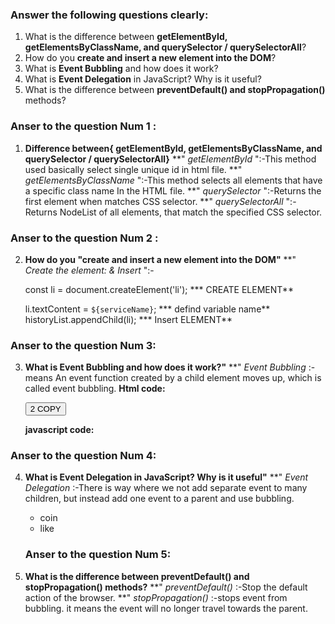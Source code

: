 
### Answer the following questions clearly:

1. What is the difference between **getElementById, getElementsByClassName, and querySelector / querySelectorAll**?
2. How do you **create and insert a new element into the DOM**?
3. What is **Event Bubbling** and how does it work?
4. What is **Event Delegation** in JavaScript? Why is it useful?
5. What is the difference between **preventDefault() and stopPropagation()** methods?

### Anser to the question  Num 1 :
1. **Difference between{ getElementById, getElementsByClassName, and querySelector / querySelectorAll}**
  **" *getElementById* ":-This method used basically select single unique id in html file. 
  **" *getElementsByClassName* ":-This method selects all elements that have a specific class name In the HTML file.
  **" *querySelector* ":-Returns the first element when matches CSS selector.
  **" *querySelectorAll* ":-Returns NodeList  of all elements, that match the specified CSS selector.
### Anser to the question  Num 2 :
2. **How do you "create and insert a new element into the DOM"**
    **" *Create the element: & Insert* ":-


    const li = document.createElement('li'); *** CREATE ELEMENT**

    li.textContent = `${serviceName}`; *** defind variable name**
    historyList.appendChild(li);  *** Insert ELEMENT**

### Anser to the question  Num 3:
3. **What is **Event Bubbling** and how does it work?"**
    **" *Event Bubbling* :-   means An event function created by a child element moves up, which is called event bubbling. 
     **Html code:**

      <div id="parent">
      <button id="child">2 COPY</button>
      </div>

     **javascript code:**
        <script>
       document.getElementById('parent').addEventListener('click', function {
         alert('Parent clicked!');
        });

      document.getElementById('child').addEventListener('click', function {
        alert('Child clicked!');
     });
     </script>
### Anser to the question  Num 4:
4. **What is **Event Delegation** in JavaScript? Why is it useful"**
    **" *Event Delegation* :-There is way where we not add separate event to many children, but instead add one event to a parent and use bubbling.


    <ul id="nav">
      <li>coin</li>
      <li>like</li>
  
    </ul>

    <script>
      document.getElementById('nav').addEventListener('click', function(event) {
       if(event.target.tagName === 'li') {
           alert(event.target.innerText + " clicked");
        }
      });
    </script>
    ### Anser to the question  Num 5:
5. **What is the difference between **preventDefault() and stopPropagation()** methods?**
    **" *preventDefault()* :-Stop the default action of the browser.
    **" *stopPropagation()* :-stops event from bubbling. it means the event will no longer travel towards the parent.